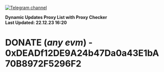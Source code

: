 [![Telegram channel](https://img.shields.io/endpoint?url=https://runkit.io/damiankrawczyk/telegram-badge/branches/master?url=https://t.me/n4z4v0d)](https://t.me/n4z4v0d) 

**Dynamic Updates Proxy List with Proxy Checker**  
**Last Updated: 22.12.23 16:20**

# DONATE (_any evm_) - 0xDEADf12DE9A24b47Da0a43E1bA70B8972F5296F2
